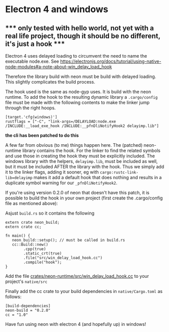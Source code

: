 Electron 4 and windows
======================


*** only tested with hello world, not yet with a real life project, though it should be no different, it's just a hook ***
----------------------------------------------------------------------

Electron 4 uses delayed loading to circumvent the need to name the executable node.exe. See https://electronjs.org/docs/tutorial/using-native-node-modules#a-note-about-win_delay_load_hook

Therefore the library build with neon must be build with delayed loading. This slightly complicates the build process.

The hook used is the same as node-gyp uses. It is build with the neon runtime. To add the hook to the resulting dynamic library a `.cargo/config` file must be made with the following contents to make the linker jump through the right hoops.

```
[target.'cfg(windows)']
rustflags = ["-C", "link-args=/DELAYLOAD:node.exe /INCLUDE:__load_exe_hook /INCLUDE:__pfnDliNotifyHook2 delayimp.lib"]
```

**the cli has been patched to do this**

A few far from obvious (to me) things happen here. The (patched) neon-runtime library contains the hook. For the linker to find the related symbols and use those in creating the hook they must be explicitly included. The windows library with the helpers, `delayimp.lib`, must be included as well, but it must be included AFTER the library with the hook. Thus we simply add it to the linker flags, adding it sooner, eg with `cargo:rustc-link-lib=delayimp` makes it add a default hook that does nothing and results in a duplicate symbol warning for our `_pfnDliNotifyHook2`.

If you're using version 0.2.0 of neon that doesn't have this patch, it is possible to build the hook in your own project (first create the .cargo/config file as mentioned above):

Asjust `build.rs` so it contains the following

```
extern crate neon_build;
extern crate cc;

fn main() {
   neon_build::setup(); // must be called in build.rs
   cc::Build::new()
        .cpp(true)
        .static_crt(true)
        .file("src/win_delay_load_hook.cc")
        .compile("hook");
}
```

Add the file [crates/neon-runtime/src/win_delay_load_hook.cc](https://github.com/jrd-rocks/neon/blob/electron_delay_hook/crates/neon-runtime/src/win_delay_load_hook.cc) to your project's `native/src`

Finally add the cc crate to your build dependencies in `native/Cargo.toml` as follows:

```
[build-dependencies]
neon-build = "0.2.0"
cc = "1.0"
```

Have fun using neon with electron 4 (and hopefully up) in windows!
